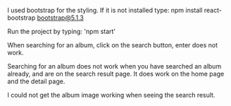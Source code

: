 I used bootstrap for the styling. If it is not installed type:
npm install react-bootstrap bootstrap@5.1.3

Run the project by typing:
'npm start'

When searching for an album, click on the search button, enter does not work.

Searching for an album does not work when you have searched an album already, and are on the search result page. It does work on the home page and the detail page. 

I could not get the album image working when seeing the search result. 